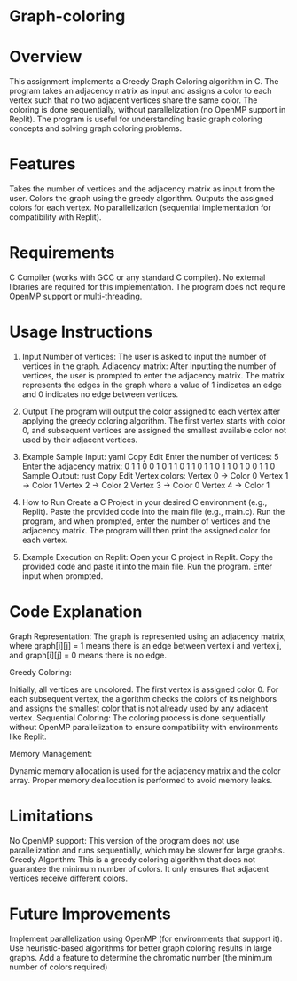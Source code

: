# Graph-coloring
# Overview
This assignment implements a Greedy Graph Coloring algorithm in C. The program takes an adjacency matrix as input and assigns a color to each vertex such that no two adjacent vertices share the same color. The coloring is done sequentially, without parallelization (no OpenMP support in Replit). The program is useful for understanding basic graph coloring concepts and solving graph coloring problems.

# Features
Takes the number of vertices and the adjacency matrix as input from the user.
Colors the graph using the greedy algorithm.
Outputs the assigned colors for each vertex.
No parallelization (sequential implementation for compatibility with Replit).
# Requirements
C Compiler (works with GCC or any standard C compiler).
No external libraries are required for this implementation.
The program does not require OpenMP support or multi-threading.
# Usage Instructions
1. Input
Number of vertices: The user is asked to input the number of vertices in the graph.
Adjacency matrix: After inputting the number of vertices, the user is prompted to enter the adjacency matrix. The matrix represents the edges in the graph where a value of 1 indicates an edge and 0 indicates no edge between vertices.
2. Output
The program will output the color assigned to each vertex after applying the greedy coloring algorithm. The first vertex starts with color 0, and subsequent vertices are assigned the smallest available color not used by their adjacent vertices.

3. Example
Sample Input:
yaml
Copy
Edit
Enter the number of vertices: 5
Enter the adjacency matrix:
0 1 1 0 0
1 0 1 1 0
1 1 0 1 1
0 1 1 0 1
0 0 1 1 0
Sample Output:
rust
Copy
Edit
Vertex colors:
Vertex 0 -> Color 0
Vertex 1 -> Color 1
Vertex 2 -> Color 2
Vertex 3 -> Color 0
Vertex 4 -> Color 1
4. How to Run
Create a C Project in your desired C environment (e.g., Replit).
Paste the provided code into the main file (e.g., main.c).
Run the program, and when prompted, enter the number of vertices and the adjacency matrix.
The program will then print the assigned color for each vertex.
5. Example Execution on Replit:
Open your C project in Replit.
Copy the provided code and paste it into the main file.
Run the program.
Enter input when prompted.
# Code Explanation
Graph Representation: The graph is represented using an adjacency matrix, where graph[i][j] = 1 means there is an edge between vertex i and vertex j, and graph[i][j] = 0 means there is no edge.

Greedy Coloring:

Initially, all vertices are uncolored.
The first vertex is assigned color 0.
For each subsequent vertex, the algorithm checks the colors of its neighbors and assigns the smallest color that is not already used by any adjacent vertex.
Sequential Coloring: The coloring process is done sequentially without OpenMP parallelization to ensure compatibility with environments like Replit.

Memory Management:

Dynamic memory allocation is used for the adjacency matrix and the color array.
Proper memory deallocation is performed to avoid memory leaks.
# Limitations
No OpenMP support: This version of the program does not use parallelization and runs sequentially, which may be slower for large graphs.
Greedy Algorithm: This is a greedy coloring algorithm that does not guarantee the minimum number of colors. It only ensures that adjacent vertices receive different colors.
# Future Improvements
Implement parallelization using OpenMP (for environments that support it).
Use heuristic-based algorithms for better graph coloring results in large graphs.
Add a feature to determine the chromatic number (the minimum number of colors required)
